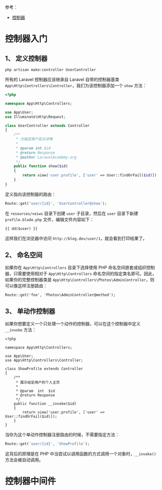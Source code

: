 参考：  
* [控制器](https://laravelacademy.org/post/7836.html)  

# 控制器入门
## 1、 定义控制器
```
php artisan make:controller UserController
```
所有的 Laravel 控制器应该继承自 Laravel 自带的控制器基类 `App\Http\Controllers\Controller`，我们为该控制器添加一个 `show` 方法：  
```php
<?php

namespace App\Http\Controllers;

use App\User;
use Illuminate\Http\Request;

class UserController extends Controller
{
    /**
     * 为指定用户显示详情
     *
     * @param int $id
     * @return Response
     * @author LaravelAcademy.org
     */
    public function show($id)
    {
        return view('user.profile', ['user' => User::findOrFail($id)]);
    }
}
```
定义指向该控制器的路由：  
```php
Route::get('user/{id}', 'UserController@show');
```

在 `resources/veiws` 目录下创建 `user` 子目录，然后在 `user` 目录下新建 `profile.blade.php` 文件，编辑文件内容如下：  
```
{{ dd($user) }}
```
这样我们在浏览器中访问 `http://blog.dev/user/1`，就会看到打印结果了。  


## 2、 命名空间
如果你在 `App\Http\Controllers` 目录下选择使用 PHP 命名空间嵌套或组织控制器，只需要使用相对于 `App\Http\Controllers` 命名空间的指定类名即可。因此，如果你的完整控制器类是 `App\Http\Controllers\Photos\AdminController`，则可以像这样注册路由：  
```
Route::get('foo', 'Photos\AdminController@method');
```

## 3、 单动作控制器
如果你想要定义一个只处理一个动作的控制器，可以在这个控制器中定义 `__invoke` 方法：  
```
<?php

namespace App\Http\Controllers;

use App\User;
use App\Http\Controllers\Controller;

class ShowProfile extends Controller
{
    /**
     * 展示给定用户的个人主页          
     *
     * @param  int  $id
     * @return Response
     */
    public function __invoke($id)
    {
        return view('user.profile', ['user' => User::findOrFail($id)]);
    }
}
```
当你为这个单动作控制器注册路由的时候，不需要指定方法：  
```php
Route::get('user/{id}', 'ShowProfile');
```
这背后的原理是在 PHP 中当尝试以调用函数的方式调用一个对象时，`__invoke()` 方法会被自动调用。  




# 控制器中间件
